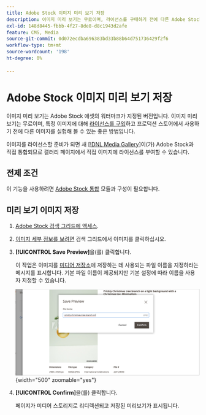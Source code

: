 ```yaml
---
title: Adobe Stock 이미지 미리 보기 저장
description: 이미지 미리 보기는 무료이며, 라이선스를 구매하기 전에 다른 Adobe Stock 이미지를 실험해 볼 수 있는 좋은 방법입니다.
exl-id: 148d8445-fbbb-4f27-8de8-d8c1943d2afe
feature: CMS, Media
source-git-commit: 0d072ecdba696383bd33b88b64d751736429f2f6
workflow-type: tm+mt
source-wordcount: '198'
ht-degree: 0%

---
```


# Adobe Stock 이미지 미리 보기 저장

이미지 미리 보기는 Adobe Stock 에셋의 워터마크가 지정된 버전입니다. 이미지 미리 보기는 무료이며, 특정 이미지에 대해 [라이선스를 구입](./adobe-stock-license-image.md)하고 프로덕션 스토어에서 사용하기 전에 다른 이미지를 실험해 볼 수 있는 좋은 방법입니다.

이미지를 라이선스할 준비가 되면 새 [[!DNL Media Gallery]](media-gallery.md)이(가) Adobe Stock과 직접 통합되므로 갤러리 페이지에서 직접 이미지에 라이선스를 부여할 수 있습니다.

## 전제 조건

이 기능을 사용하려면 [Adobe Stock 통합](./adobe-stock.md) 모듈과 구성이 필요합니다.

## 미리 보기 이미지 저장

1. [Adobe Stock 검색 그리드에 액세스](./adobe-stock-manage.md#access-the-adobe-stock-search-grid).

1. [이미지 세부 정보를 보려면](./adobe-stock-manage.md#view-image-details) 검색 그리드에서 이미지를 클릭하십시오.

1. **[!UICONTROL Save Preview]**&#x200B;을(를) 클릭합니다.

   이 작업은 이미지를 [미디어 저장소](./media-storage.md)에 저장하는 데 사용되는 파일 이름을 지정하라는 메시지를 표시합니다. 기본 파일 이름이 제공되지만 기본 설정에 따라 이름을 사용자 지정할 수 있습니다.

   ![Adobe Stock 미리 보기 이미지 저장](./assets/adobe-stock-save-preview.png){width="500" zoomable="yes"}

1. **[!UICONTROL Confirm]**&#x200B;을(를) 클릭합니다.

   페이지가 미디어 스토리지로 리디렉션되고 저장된 미리보기가 표시됩니다.
